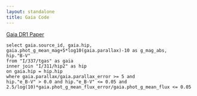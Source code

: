 ```yaml
---
layout: standalone
title: Gaia Code
---
```


[Gaia DR1 Paper](https://arxiv.org/pdf/1609.04172v1.pdf)

    select gaia.source_id, gaia.hip,
    gaia.phot_g_mean_mag+5*log10(gaia.parallax)-10 as g_mag_abs,
    hip."B-V"
    from "I/337/tgas" as gaia
    inner join "I/311/hip2" as hip
    on gaia.hip = hip.hip
    where gaia.parallax/gaia.parallax_error >= 5 and
    hip."e_B-V" > 0.0 and hip."e_B-V" <= 0.05 and
    2.5/log(10)*gaia.phot_g_mean_flux_error/gaia.phot_g_mean_flux <= 0.05
